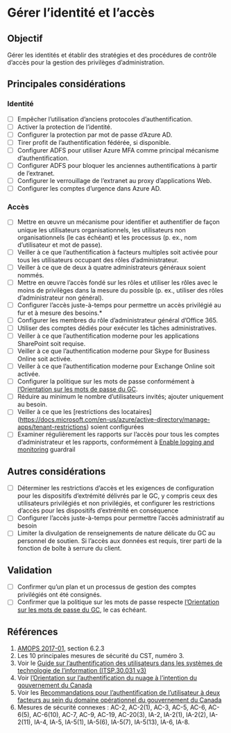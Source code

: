 # Gérer l’identité et l’accès

## Objectif

Gérer les identités et établir des stratégies et des procédures de contrôle d’accès pour la gestion des privilèges d’administration.

## Principales considérations

### Identité

* [ ] Empêcher l’utilisation d’anciens protocoles d’authentification.
* [ ] Activer la protection de l’identité.
* [ ] Configurer la protection par mot de passe d’Azure AD.
* [ ] Tirer profit de l’authentification fédérée, si disponible.
* [ ] Configurer ADFS pour utiliser Azure MFA comme principal mécanisme d’authentification.
* [ ] Configurer ADFS pour bloquer les anciennes authentifications à partir de l’extranet.
* [ ] Configurer le verrouillage de l’extranet au proxy d’applications Web.
* [ ] Configurer les comptes d’urgence dans Azure AD.

### Accès

* [ ]  Mettre en œuvre un mécanisme pour identifier et authentifier de façon unique les utilisateurs organisationnels, les utilisateurs non organisationnels (le cas échéant) et les processus (p. ex., nom d’utilisateur et mot de passe).
* [ ]  Veiller à ce que l’authentification à facteurs multiples soit activée pour tous les utilisateurs occupant des rôles d’administrateur.
* [ ]  Veiller à ce que de deux à quatre administrateurs généraux soient nommés.
* [ ]  Mettre en œuvre l’accès fondé sur les rôles et utiliser les rôles avec le moins de privilèges dans la mesure du possible (p. ex., utiliser des rôles d’administrateur non général).
* [ ]  Configurer l’accès juste-à-temps pour permettre un accès privilégié au fur et à mesure des besoins.* 
* [ ]  Configurer les membres du rôle d’administrateur général d’Office 365.
* [ ]  Utiliser des comptes dédiés pour exécuter les tâches administratives.
* [ ]  Veiller à ce que l’authentification moderne pour les applications SharePoint soit requise.
* [ ]  Veiller à ce que l’authentification moderne pour Skype for Business Online soit activée.
* [ ]  Veiller à ce que l’authentification moderne pour Exchange Online soit activée.
* [ ]  Configurer la politique sur les mots de passe conformément à [l’Orientation sur les mots de passe du GC](https://www.canada.ca/fr/gouvernement/systeme/gouvernement-numerique/orientation-sur-mots-passe.html).
* [ ]  Réduire au minimum le nombre d’utilisateurs invités; ajouter uniquement au besoin.
* [ ]  Veiller à ce que les [restrictions des locataires] (https://docs.microsoft.com/en-us/azure/active-directory/manage-apps/tenant-restrictions) soient configurées
* [ ] Examiner régulièrement les rapports sur l’accès pour tous les comptes d’administrateur et les rapports, conformément à [Enable logging and monitoring](04_Enable-Logging-and-Monitoring.md) guardrail

## Autres considérations

* [ ] Déterminer les restrictions d’accès et les exigences de configuration pour les dispositifs d’extrémité délivrés par le GC, y compris ceux des utilisateurs privilégiés et non privilégiés, et configurer les restrictions d’accès pour les dispositifs d’extrémité en conséquence
* [ ] Configurer l’accès juste-à-temps pour permettre l’accès administratif au besoin
* [ ] Limiter la divulgation de renseignements de nature délicate du GC au personnel de soutien. Si l’accès aux données est requis, tirer parti de la fonction de boîte à serrure du client.

## Validation

* [ ] Confirmer qu’un plan et un processus de gestion des comptes privilégiés ont été consignés.
* [ ] Confirmer que la politique sur les mots de passe respecte [l’Orientation sur les mots de passe du GC](https://www.canada.ca/fr/gouvernement/systeme/gouvernement-numerique/orientation-sur-mots-passe.html), le cas échéant.

## Références

1. [AMOPS 2017-01](https://www.canada.ca/en/treasury-board-secretariat/services/access-information-privacy/security-identity-management/direction-secure-use-commercial-cloud-services-spin.html), section 6.2.3
2. Les 10 principales mesures de sécurité du CST, numéro 3.
3. Voir le [Guide sur l’authentification des utilisateurs dans les systèmes de technologie de l’information (ITSP.30.031 v3)](https://cyber.gc.ca/fr/orientation/guide-sur-lauthentification-des-utilisateurs-dans-les-systemes-de-technologie-de)
4. Voir [l’Orientation sur l’authentification du nuage à l’intention du gouvernement du Canada](https://intranet.canada.ca/wg-tg/cagc-angc-fra.asp)
5. Voir les [Recommandations pour l’authentification de l’utilisateur à deux facteurs au sein du domaine opérationnel du gouvernement du Canada](https://intranet.canada.ca/wg-tg/rtua-rafu-fra.asp)
6.	Mesures de sécurité connexes : AC-2, AC-2(1), AC-3, AC-5, AC-6, AC-6(5), AC-6(10), AC-7, AC-9, AC-19, AC-20(3), IA-2, IA-2(1), IA-2(2), IA-2(11), IA-4, IA-5, IA-5(1), IA-5(6), IA-5(7), IA-5(13), IA-6, IA-8.
